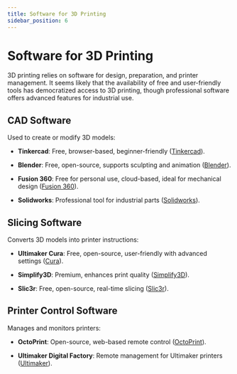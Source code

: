 ```yaml
---
title: Software for 3D Printing
sidebar_position: 6
---
```

# Software for 3D Printing

3D printing relies on software for design, preparation, and printer management. It seems likely that the availability of free and user-friendly tools has democratized access to 3D printing, though professional software offers advanced features for industrial use.

CAD Software
------------

Used to create or modify 3D models:

*   **Tinkercad**: Free, browser-based, beginner-friendly ([Tinkercad](https://www.tinkercad.com/)).
    
*   **Blender**: Free, open-source, supports sculpting and animation ([Blender](https://www.blender.org/)).
    
*   **Fusion 360**: Free for personal use, cloud-based, ideal for mechanical design ([Fusion 360](https://www.autodesk.com/products/fusion-360/overview)).
    
*   **Solidworks**: Professional tool for industrial parts ([Solidworks](https://www.solidworks.com/)).
    

Slicing Software
----------------

Converts 3D models into printer instructions:

*   **Ultimaker Cura**: Free, open-source, user-friendly with advanced settings ([Cura](https://ultimaker.com/software/ultimaker-cura/)).
    
*   **Simplify3D**: Premium, enhances print quality ([Simplify3D](https://www.simplify3d.com/)).
    
*   **Slic3r**: Free, open-source, real-time slicing ([Slic3r](https://slic3r.org/)).
    

Printer Control Software
------------------------

Manages and monitors printers:

*   **OctoPrint**: Open-source, web-based remote control ([OctoPrint](https://octoprint.org/)).
    
*   **Ultimaker Digital Factory**: Remote management for Ultimaker printers ([Ultimaker](https://ultimaker.com/)).